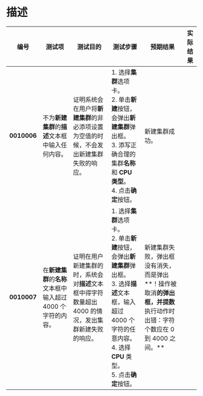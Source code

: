 # 描述

| **编号** | **测试项** | **测试目的** | **测试步骤** | **预期结果** | **实际结果** |
|--------- | ---------- | ------------ | ------------ | ------------ | ------------ |
| **0010006** | 不为**新建集群**的**描述**文本框中输入任何内容。 | 证明系统会在用户将**新建集群**的非必添项设置为空值的时候，不会发出新建集群失败的响应。 | 1. 选择**集群**选项卡。<br/>2. 单击**新建**按钮，会弹出**新建集群**弹出框。<br/>3. 添写正确合理的集群**名称**和 **CPU 类型**。<br/>4. 点击**确定**按钮。 | 新建集群成功。 |   |
| **0010007** | 在**新建集群**的**名称**文本框中输入超过 4000 个字符的内容。 | 证明在用户新建集群的时，系统会对**描述**文本框中得字符数量超出 4000 的情况，发出集群新建失败的响应。 | 1. 选择**集群**选项卡。<br/>2. 单击**新建**按钮，会弹出**新建集群**弹出框。<br/>3. 选择**描述**文本框，输入超过 4000 个字符的任意内容。4. 选择 **CPU** 类型。<br/>5. 点击**确定**按钮。 | 新建集群失败，弹出框没有消失，而是弹出**！操作被取消**的弹出框，并提数**执行动作时出错：字符个数应在 0 到 4000 之间。** |   |


